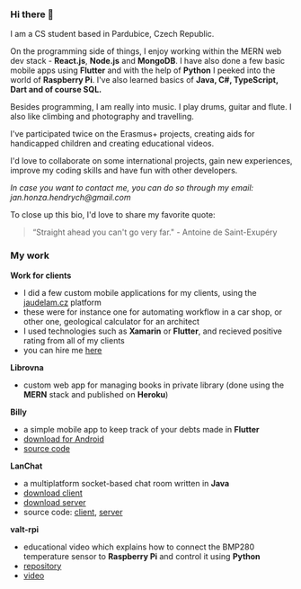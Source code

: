 ### Hi there 👋

I am a CS student based in Pardubice, Czech Republic.

On the programming side of things, I enjoy working within the MERN web dev stack - **React.js**, **Node.js** and **MongoDB**. I have also done a few basic mobile apps using **Flutter** and with the help of **Python** I peeked into the world of **Raspberry Pi**. I've also learned basics of **Java, C#, TypeScript, Dart and of course SQL.**

Besides programming, I am really into music. I play drums, guitar and flute. I also like climbing and photography and travelling.

I've participated twice on the Erasmus+ projects, creating aids for handicapped children and creating educational videos.

I'd love to collaborate on some international projects, gain new experiences, improve my coding skills and have fun with other developers.

_In case you want to contact me, you can do so through my email: jan.honza.hendrych@gmail.com_

To close up this bio, I'd love to share my favorite quote:
>“Straight ahead you can't go very far." - Antoine de Saint-Exupéry

### My work
**Work for clients**
- I did a few custom mobile applications for my clients, using the [jaudelam.cz](https://www.jaudelam.cz/) platform
- these were for instance one for automating workflow in a car shop, or other one, geological calculator for an architect
- I used technologies such as **Xamarin** or **Flutter**, and recieved positive rating from all of my clients
- you can hire me [here](https://www.jaudelam.cz/profil/hlpsoftwaredevelopment)

**Librovna**
- custom web app for managing books in private library (done using the **MERN** stack and published on **Heroku**)

**Billy**
- a simple mobile app to keep track of your debts made in **Flutter**
- [download for Android](https://drive.google.com/file/d/1FQGEjjnsTLquKWnKXiiz-81wxIfobuMd/view?usp=sharing)
- [source code](https://github.com/hendrychjan/Billy)

**LanChat**
- a multiplatform socket-based chat room written in **Java**
- [download client](https://drive.google.com/file/d/1k8-fko0NLI-10ux9BR7uscECMg60B6is/view?usp=sharing)
- [download server](https://drive.google.com/file/d/1k8-fko0NLI-10ux9BR7uscECMg60B6is/view?usp=sharing)
- source code: [client](https://github.com/hendrychjan/LanChat-client), [server](https://github.com/hendrychjan/LanChat-server) 

**valt-rpi**
- educational video which explains how to connect the BMP280 temperature sensor to **Raspberry Pi** and control it using **Python**
- [repository](https://github.com/hendrychjan/valt-rpi)
- [video](https://www.youtube.com/watch?v=apV93MXHwkA)

